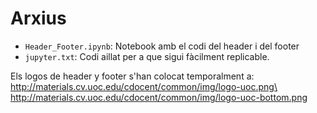 # Arxius
- `Header_Footer.ipynb`: Notebook amb el codi del header i del footer
- `jupyter.txt`: Codi aillat per a que sigui fàcilment replicable.

Els logos de header y footer s'han colocat temporalment a:
http://materials.cv.uoc.edu/cdocent/common/img/logo-uoc.png\
http://materials.cv.uoc.edu/cdocent/common/img/logo-uoc-bottom.png

